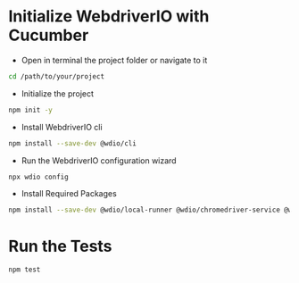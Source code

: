 # Initialize WebdriverIO with Cucumber

- Open in terminal the project folder or navigate to it
```sh
cd /path/to/your/project
```
- Initialize the project
```sh
npm init -y
```
- Install WebdriverIO cli
```sh
npm install --save-dev @wdio/cli
```
- Run the WebdriverIO configuration wizard
```sh
npx wdio config
```
- Install Required Packages
```sh
npm install --save-dev @wdio/local-runner @wdio/chromedriver-service @wdio/cucumber-framework @wdio/spec-reporter
```

# Run the Tests
```sh
npm test
```